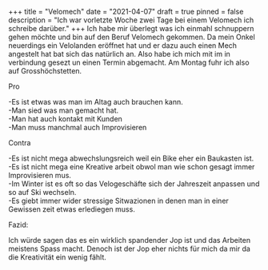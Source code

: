 +++
title = "Velomech"
date = "2021-04-07"
draft = true
pinned = false
description = "Ich war vorletzte Woche zwei Tage bei einem Velomech ich schreibe darüber."
+++
Ich habe mir überlegt was ich einmahl schnuppern gehen möchte und bin auf den Beruf Velomech gekommen. Da mein Onkel neuerdings ein Velolanden eröffnet hat und er dazu auch einen Mech angestelt hat bat sich das natürlich an. Also habe ich mich mit im in verbindung gesezt un einen Termin abgemacht. Am Montag fuhr ich also auf Grosshöchstetten. 

Pro

\-Es ist etwas was man im Altag auch brauchen kann.\
-Man sied was man gemacht hat.\
-Man hat auch kontakt mit Kunden\
-Man muss manchmal auch Improvisieren

Contra 

\-Es ist nicht mega abwechslungsreich weil ein Bike eher ein Baukasten ist.\
-Es ist nicht mega eine Kreative arbeit obwol man wie schon gesagt immer Improvisieren mus.\
-Im Winter ist es oft so das Velogeschäfte sich der Jahreszeit anpassen und so auf Ski wechseln.\
-Es giebt immer wider stressige Sitwazionen in denen man in einer Gewissen zeit etwas erlediegen muss.

Fazid:

Ich würde sagen das es ein wirklich spandender Jop ist und das Arbeiten meistens Spass macht. Denoch ist der Jop eher nichts für mich da mir da die Kreativität ein wenig fählt.